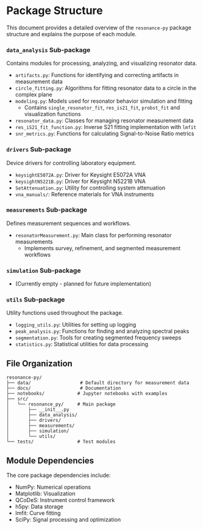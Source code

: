 # Package Structure

This document provides a detailed overview of the `resonance-py` package structure and explains the purpose of each module.

### `data_analysis` Sub-package

Contains modules for processing, analyzing, and visualizing resonator data.

- `artifacts.py`: Functions for identifying and correcting artifacts in measurement data
- `circle_fitting.py`: Algorithms for fitting resonator data to a circle in the complex plane
- `modeling.py`: Models used for resonator behavior simulation and fitting
  - Contains `single_resonator_fit`, `res_is21_fit`, `probst_fit` and visualization functions
- `resonator_data.py`: Classes for managing resonator measurement data
- `res_iS21_fit_function.py`: Inverse S21 fitting implementation with `lmfit`
- `snr_metrics.py`: Functions for calculating Signal-to-Noise Ratio metrics

### `drivers` Sub-package

Device drivers for controlling laboratory equipment.

- `keysightE5072A.py`: Driver for Keysight E5072A VNA
- `keysightN5221B.py`: Driver for Keysight N5221B VNA
- `SetAttenuation.py`: Utility for controlling system attenuation
- `vna_manuals/`: Reference materials for VNA instruments

### `measurements` Sub-package

Defines measurement sequences and workflows.

- `resonatorMeasurement.py`: Main class for performing resonator measurements
  - Implements survey, refinement, and segmented measurement workflows

### `simulation` Sub-package

- (Currently empty - planned for future implementation)

### `utils` Sub-package

Utility functions used throughout the package.

- `logging_utils.py`: Utilities for setting up logging
- `peak_analysis.py`: Functions for finding and analyzing spectral peaks
- `segmentation.py`: Tools for creating segmented frequency sweeps
- `statistics.py`: Statistical utilities for data processing

## File Organization

```
resonance-py/
├── data/                  # Default directory for measurement data
├── docs/                  # Documentation
├── notebooks/            # Jupyter notebooks with examples
├── src/
│   └── resonance_py/     # Main package
│       ├── __init__.py
│       ├── data_analysis/
│       ├── drivers/
│       ├── measurements/
│       ├── simulation/
│       └── utils/
└── tests/                # Test modules
```

## Module Dependencies

The core package dependencies include:
- NumPy: Numerical operations
- Matplotlib: Visualization
- QCoDeS: Instrument control framework
- h5py: Data storage
- lmfit: Curve fitting
- SciPy: Signal processing and optimization
